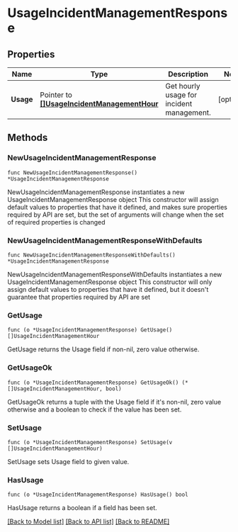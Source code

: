 # UsageIncidentManagementResponse

## Properties

Name | Type | Description | Notes
---- | ---- | ----------- | ------
**Usage** | Pointer to [**[]UsageIncidentManagementHour**](UsageIncidentManagementHour.md) | Get hourly usage for incident management. | [optional] 

## Methods

### NewUsageIncidentManagementResponse

`func NewUsageIncidentManagementResponse() *UsageIncidentManagementResponse`

NewUsageIncidentManagementResponse instantiates a new UsageIncidentManagementResponse object
This constructor will assign default values to properties that have it defined,
and makes sure properties required by API are set, but the set of arguments
will change when the set of required properties is changed

### NewUsageIncidentManagementResponseWithDefaults

`func NewUsageIncidentManagementResponseWithDefaults() *UsageIncidentManagementResponse`

NewUsageIncidentManagementResponseWithDefaults instantiates a new UsageIncidentManagementResponse object
This constructor will only assign default values to properties that have it defined,
but it doesn't guarantee that properties required by API are set

### GetUsage

`func (o *UsageIncidentManagementResponse) GetUsage() []UsageIncidentManagementHour`

GetUsage returns the Usage field if non-nil, zero value otherwise.

### GetUsageOk

`func (o *UsageIncidentManagementResponse) GetUsageOk() (*[]UsageIncidentManagementHour, bool)`

GetUsageOk returns a tuple with the Usage field if it's non-nil, zero value otherwise
and a boolean to check if the value has been set.

### SetUsage

`func (o *UsageIncidentManagementResponse) SetUsage(v []UsageIncidentManagementHour)`

SetUsage sets Usage field to given value.

### HasUsage

`func (o *UsageIncidentManagementResponse) HasUsage() bool`

HasUsage returns a boolean if a field has been set.


[[Back to Model list]](../README.md#documentation-for-models) [[Back to API list]](../README.md#documentation-for-api-endpoints) [[Back to README]](../README.md)


